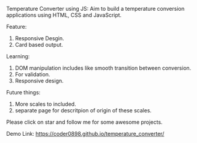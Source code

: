 Temperature Converter using JS:
Aim to build a temperature conversion applications using HTML, CSS and JavaScript.

Feature:
1. Responsive Desgin.
2. Card based output.

Learning:
1. DOM manipulation includes like smooth transition between conversion.
2. For validation.
3. Responsive design.

Future things:
1. More scales to included.
2. separate page for descritpion of origin of these scales.

Please click on star and follow me for some awesome projects.

Demo Link: https://coder0898.github.io/temperature_converter/
